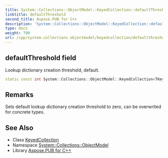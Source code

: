 ```yaml
---
title: System::Collections::ObjectModel::KeyedCollection::defaultThreshold field
linktitle: defaultThreshold
second_title: Aspose.PUB for C++
description: 'System::Collections::ObjectModel::KeyedCollection::defaultThreshold field. Lookup dictionary creation threshold, default in C++.'
type: docs
weight: 700
url: /cpp/system.collections.objectmodel/keyedcollection/defaultthreshold/
---
```

## defaultThreshold field


Lookup dictionary creation threshold, default.

```cpp
static const int System::Collections::ObjectModel::KeyedCollection<TKey, TItem>::defaultThreshold
```

## Remarks


Sets default lookup dictionary creation threshold to zero, can be overwrited for concrete types. 
## See Also

* Class [KeyedCollection](../)
* Namespace [System::Collections::ObjectModel](../../)
* Library [Aspose.PUB for C++](../../../)
